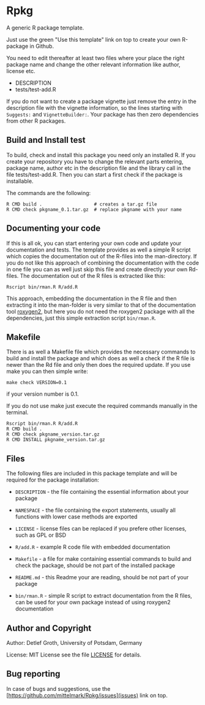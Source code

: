 # Rpkg

A generic R package template.

Just use the green "Use this template" link on top to create your own R-package in Github.

You need to edit thereafter at least two files where your place the right
package name and change the other relevant information like author, license
etc.

* DESCRIPTION
* tests/test-add.R

If you do not want to create a package vignette just remove the entry in the
description file with the vignette information, so the lines starting with
`Suggests:` and `VignetteBuilder:`. Your package has then zero dependencies from other R packages.


## Build and Install test

To build, check and install this package you need only an installed R. If you
create your repository you have to change the relevant parts entering, package
name, author etc in the description file and the library call in the file
tests/test-add.R. Then you can start a first check if the package is
installable.


The commands are the following:

```
R CMD build .                   # creates a tar.gz file
R CMD check pkgname_0.1.tar.gz  # replace pkgname with your name
```

## Documenting your code

If this is all ok, you can start entering your own code and update your documentation and tests. The template provides as well a simple R script which copies the documentation out of the R-files into the man-directory. If you do not like this approach of combining the documentation with the code in one file you can as well just skip this file and create directly your own Rd-files. The documentation out of the R files is extracted like this:

```
Rscript bin/rman.R R/add.R
```

This approach, embedding the documentation in the R file and then extracting
it into the man-folder is very similar to that of the documentation tool
[roxygen2](https://cran.r-project.org/web/packages/roxygen2/index.html), but
here you do not need the roxygen2 package with all the dependencies, just this simple extraction script
`bin/rman.R`. 

## Makefile

There is as well a Makefile file which provides the necessary commands to
build and install the package and which does as well a check if the R file is
newer than the Rd file and only then does the required update. If you use make
you can then simple write:

```
make check VERSION=0.1
```

if your version number is 0.1.

If you do not use make just execute the required commands manually in the terminal.

```
Rscript bin/rman.R R/add.R
R CMD build .
R CMD check pkgname_version.tar.gz
R CMD INSTALL pkgname_version.tar.gz
```

## Files

The following files are included in this package template and will be required for the package installation:

* `DESCRIPTION` - the file containing the essential information about your package
* `NAMESPACE` - the file containing the export statements, usually all functions with lower case methods are exported
* `LICENSE` - license files can be replaced if you prefere other licenses, such as GPL or BSD
* `R/add.R` - example R code file with embedded documentation
* `Makefile` - a file for make containing essential commands to build and check the package, should be not part of the installed package

* `README.md` - this Readme your are reading, should be not part of your package
* `bin/rman.R` - simple R script to extract documentation from the R files, can be used for your own package instead of using roxygen2 documentation


## Author and Copyright

Author: Detlef Groth, University of Potsdam, Germany

License: MIT License see the file [LICENSE](LICENSE) for details.

## Bug reporting

In case of bugs and suggestions, use the [https://github.com/mittelmark/Rpkg/issues](issues) link on top.
